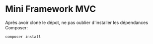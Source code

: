 # Mini Framework MVC

Après avoir cloné le dépot, ne pas oublier d'installer les dépendances Composer:

```bash
composer install
```